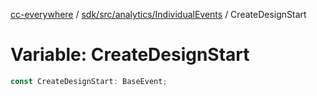 [cc-everywhere](../../../../../index.md) / [sdk/src/analytics/IndividualEvents](../index.md) / CreateDesignStart

# Variable: CreateDesignStart

```ts
const CreateDesignStart: BaseEvent;
```
